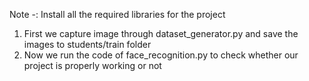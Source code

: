 Note -: Install all the required libraries for the project
1. First we capture image through dataset_generator.py and save the images to students/train folder
2. Now we run the code of face_recognition.py to check whether our project is properly working or not
